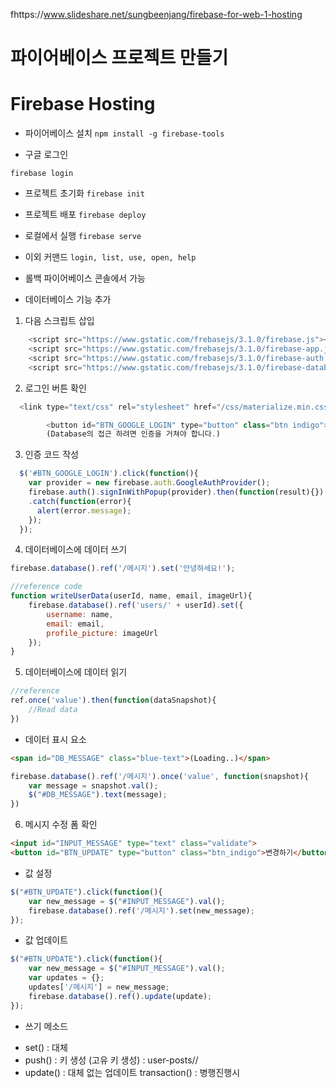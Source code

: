 fhttps://www.slideshare.net/sungbeenjang/firebase-for-web-1-hosting

# 파이어베이스 프로젝트 만들기

# Firebase Hosting
* 파이어베이스 설치
`npm install -g firebase-tools`

* 구글 로그인

`firebase login`

* 프로젝트 초기화
`firebase init`

* 프로젝트 배포
`firebase deploy`

* 로컬에서 실행
`firebase serve`

* 이외 커맨드
`login, list, use, open, help`

* 롤백
파이어베이스 콘솔에서 가능

* 데이터베이스 기능 추가
1. 다음 스크립트 삽입

```javascript
    <script src="https://www.gstatic.com/frebasejs/3.1.0/firebase.js"></script>
    <script src="https://www.gstatic.com/frebasejs/3.1.0/firebase-app.js"></script>
    <script src="https://www.gstatic.com/frebasejs/3.1.0/firebase-auth.js"></script>
    <script src="https://www.gstatic.com/frebasejs/3.1.0/firebase-database.js"></script>
```

2. 로그인 버튼 확인
```js
  <link type="text/css" rel="stylesheet" href="/css/materialize.min.css"  media="screen,projection"/>

        <button id="BTN_GOOGLE_LOGIN" type="button" class="btn indigo">구글 인증</button>
        (Database의 접근 하려면 인증을 거쳐야 합니다.)
```

3. 인증 코드 작성
```js
  $('#BTN_GOOGLE_LOGIN').click(function(){
    var provider = new firebase.auth.GoogleAuthProvider();
    firebase.auth().signInWithPopup(provider).then(function(result){})
    .catch(function(error){
      alert(error.message);
    });
  });
```
4. 데이터베이스에 데이터 쓰기
```js
firebase.database().ref('/메시지').set('안녕하세요!');
```

```js
//reference code
function writeUserData(userId, name, email, imageUrl){
    firebase.database().ref('users/' + userId).set({
        username: name,
        email: email,
        profile_picture: imageUrl
    });
}
```
5. 데이터베이스에 데이터 읽기
```js
//reference
ref.once('value').then(function(dataSnapshot){
    //Read data
})
```
* 데이터 표시 요소
```html
<span id="DB_MESSAGE" class="blue-text">(Loading..)</span>
```

```js
firebase.database().ref('/메시지').once('value', function(snapshot){
    var message = snapshot.val();
    $("#DB_MESSAGE").text(message);
})
```

6. 메시지 수정 폼 확인
```html
<input id="INPUT_MESSAGE" type="text" class="validate">
<button id="BTN_UPDATE" type="button" class="btn_indigo">변경하기</button>
```
* 값 설정
```js
$("#BTN_UPDATE").click(function(){
    var new_message = $("#INPUT_MESSAGE").val();
    firebase.database().ref('/메시지').set(new_message);
});
```
* 값 업데이트
```js
$("#BTN_UPDATE").click(function(){
    var new_message = $("#INPUT_MESSAGE").val();
    var updates = {};
    updates['/메시지'] = new_message;
    firebase.database().ref().update(update);
});
```

* 쓰기 메소드
- set() : 대체
- push() : 키 생성 (고유 키 생성) : user-posts/<user-id>/<unique-post-id>
- update() : 대체 없는 업데이트
transaction() : 병행진행시

